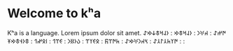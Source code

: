 # Welcome to kʰa
Kʰa is a language. Lorem ipsum dolor sit amet. 𐰇𐰔𐰀 : 𐰴𐰍𐰣 : 𐰆𐰞𐰺𐱃𐰢 : 𐰆𐰞𐰺𐱃𐰸𐰢𐰀 : 𐰇𐰠𐱅𐰲𐰃𐰲𐰀 : 𐰽𐰴𐰣𐰍𐰢𐰀 : 𐱅𐰇𐰼𐰜 : 𐰋𐰏𐰠𐰼 : 𐰉𐰆𐰑𐰣 : 𐰏𐰼𐰯 : 𐰾𐰋𐰤𐰯 : 𐱃𐰆𐰭𐱃𐰢𐱁 :

